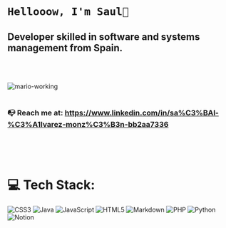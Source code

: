# `Hellooow, I'm Saul🍓`
 

## Developer skilled in software and systems management from Spain.



<br><br>



![mario-working](https://github.com/user-attachments/assets/64f5835c-976c-45e2-986f-f395ec5ceee9)
<br><br>
### :mailbox_with_no_mail:	Reach me at: https://www.linkedin.com/in/sa%C3%BAl-%C3%A1lvarez-monz%C3%B3n-bb2aa7336

<br><br><br>





# 💻 Tech Stack:

![CSS3](https://img.shields.io/badge/css3-%231572B6.svg?style=for-the-badge&logo=css3&logoColor=white) 
![Java](https://img.shields.io/badge/java-%23ED8B00.svg?style=for-the-badge&logo=openjdk&logoColor=white) 
![JavaScript](https://img.shields.io/badge/javascript-%23323330.svg?style=for-the-badge&logo=javascript&logoColor=%23F7DF1E) 
![HTML5](https://img.shields.io/badge/html5-%23E34F26.svg?style=for-the-badge&logo=html5&logoColor=white) 
![Markdown](https://img.shields.io/badge/markdown-%23000000.svg?style=for-the-badge&logo=markdown&logoColor=white) 
![PHP](https://img.shields.io/badge/php-%23777BB4.svg?style=for-the-badge&logo=php&logoColor=white) 
![Python](https://img.shields.io/badge/python-3670A0?style=for-the-badge&logo=python&logoColor=ffdd54) 
![Notion](https://img.shields.io/badge/Notion-%23000000.svg?style=for-the-badge&logo=notion&logoColor=white)
